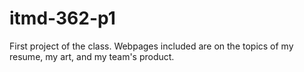 # itmd-362-p1
First project of the class. Webpages included are on the topics of my resume, my art, and my team's product.
